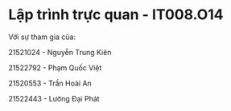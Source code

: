 # Lập trình trực quan - IT008.O14

Với sự tham gia của:

21521024 - Nguyễn Trung Kiên	

21522792 - Phạm Quốc Việt	

21520553 - Trần Hoài An	

21522443	- Lường Đại Phát

